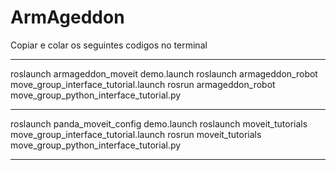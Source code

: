 # ArmAgeddon
Copiar e colar os seguintes codigos no terminal

-----------------------------------------------------------
roslaunch   armageddon_moveit    demo.launch
roslaunch   armageddon_robot     move_group_interface_tutorial.launch
rosrun      armageddon_robot     move_group_python_interface_tutorial.py

-----------------------------------------------------------
roslaunch   panda_moveit_config demo.launch
roslaunch   moveit_tutorials    move_group_interface_tutorial.launch
rosrun      moveit_tutorials    move_group_python_interface_tutorial.py

-----------------------------------------------------------
